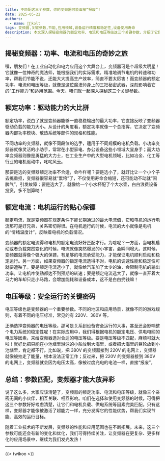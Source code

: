 ```yaml
---
title: 不匹配这三个参数，你的变频器可能直接“报废”！
date: 2025-05-22
authors:
  - name: 🧑‍💼kolt
tags: 变频器,关键参数,节能,应用领域,设备运行精度和稳定性,设备使用寿命
description: 本文深入探秘变频器的额定功率、电流和电压等级这三个关键参数，介绍了它们对变频器“工作能力”和适用范围的影响，阐述了选择不合适参数带来的问题，强调参数匹配对变频器发挥性能优势以实现节能、高效运行目标的重要性，还提及未来这三个参数可能有新变化和优化。
---
```


## 揭秘变频器：功率、电流和电压的奇妙之旅
嘿，朋友们！在工业自动化和电力应用这个大舞台上，变频器可是个超级大明星！它就像一位神奇的魔法师，能根据我们的实际需求，精准地调节电机的转速和功率，帮我们节能不说，还能大大提高生产效率，简直不要太厉害！而变频器的额定功率、电流和电压等级，就像是这位魔法师身上的三把秘密武器，深刻影响着它的“工作能力”和适用范围。今天，咱们就一起深入探秘这三个关键参数。

## 额定功率：驱动能力的大比拼
额定功率，说白了就是变频器能够一直稳稳输出的最大功率，它直接反映了变频器驱动负载的能力大小。从设计的角度看，额定功率就像一个总指挥，它决定了变频器内部功率模块、散热系统等部件的规格和性能。

不同功率的变频器，就像不同段位的选手，适用于不同规模的电机负载。小功率变频器就像灵活的小助手，常常在小型家电、办公设备这些小领域大显身手；而大功率变频器则像是勇猛的大力士，在工业生产中的大型电机领域，比如冶金、化工等行业的电机驱动中，叱咤风云。

那要是选的变频器额定功率不合适，会咋样呢？要是选小了，就好比让一个小个子去挑重担，变频器很容易就“累垮”了，不仅使用寿命会缩短，还可能动不动就“闹脾气”，引发故障；要是选大了，就像给一个小水杯配了个大水壶，白白浪费设备投资，多不划算呐！

## 额定电流：电机运行的贴心保镖
额定电流，就是变频器在规定条件下能长期通过的最大电流值，它和电机的运行电流那可是好兄弟，关系密切得很。在电机运行的时候，电流的大小就像是电机的“情绪温度计”，反映着电机的负载情况。

变频器的额定电流得和电机的额定电流好好匹配才行。为啥呢？一方面，当电机启动或者负载突然变化的时候，电流就像突然爆发的小宇宙，会瞬间增大。这时候，变频器就得像个强大的保镖，有足够的电流承受能力，才能保证电机顺利启动和稳定运行。另一方面，如果变频器的额定电流选得不对，电机的调速性能和稳定性可就要遭殃了。要是额定电流选小了，就像给汽车加了太少的油，会限制电机的输出功率，让电机咋使劲都达不到预期的转速；要是额定电流选大了，就像一直开着大马力的车却只走小马路，会增加能耗和设备成本，这不是白白扔钱嘛！

## 电压等级：安全运行的关键密码
电压等级也是变频器的一个重要参数。不同的地区和应用场景，就像不同的游戏规则，有着不同的电压标准，常见的有 220V、380V 等。

正确选择变频器的电压等级，那可是关系到设备安全运行的大事，甚至还会影响整个电力系统的稳定性呢！在实际应用中，我们得根据电机的额定电压、供电电网的电压等因素，来给变频器选对合适的电压等级。要是电压等级不匹配，麻烦可就大啦！就好比把只能在小池塘里游泳的小船放到大海里，或者把大海里的巨轮放到小池塘里，肯定都不行。比如说，把 380V 的变频器接到 220V 的电网上，变频器就像被抽走了能量，根本没法正常工作；反过来，把 220V 的变频器接到 380V 的电网上，变频器就会因为电压太高，像被过度充电的电池一样，直接“报废”。

## 总结：参数匹配，变频器才能大放异彩
说了这么多，大家应该清楚了，变频器的额定功率、电流和电压等级，就像三个亲密无间的小伙伴，相互关联、相互影响。咱们在选择和使用变频器的时候，可得把这三个参数好好考虑清楚，让它们和电机负载、供电系统等因素完美匹配。只有这样，变频器才能像被激活了超能力一样，充分发挥它的性能优势，帮我们实现节能、高效的运行目标。

随着工业技术的不断发展，变频器的性能和应用范围也在不断拓展。未来，这三个参数可能还会有新的变化和优化，我们可得持续关注，让变频器在更复杂、更多样化的应用场景中，继续为我们发光发热！

---

{{< twikoo >}}